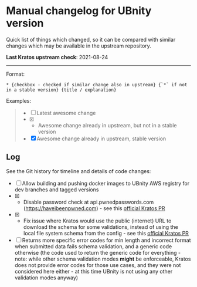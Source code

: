 # Manual changelog for UBnity version

Quick list of things which changed, so it can be compared with similar changes which may
be available in the upstream repository.

**Last Kratos upstream check**: 2021-08-24

---

Format:
```
* {checkbox - checked if similar change also in upstream} {`*` if not in a stable version} {title / explanation}
```
Examples:
> * [ ] Latest awesome change
> * [x] * Awesome change already in upstream, but not in a stable version
> * [x] Awesome change already in upstream, stable version

## Log

See the Git history for timeline and details of code changes:
* [ ] Allow building and pushing docker images to UBnity AWS registry for dev branches and tagged versions
* [x] * Disable password check at api.pwnedpasswords.com (https://haveibeenpwned.com) - see this [official Kratos PR](https://github.com/ory/kratos/pull/1445)
* [x] * Fix issue where Kratos would use the public (internet) URL to download the schema for some validations, instead of using the local file system schema from the config - see this [official Kratos PR](https://github.com/ory/kratos/pull/1449)
* [ ] Returns more specific error codes for min length and incorrect format when submitted data fails schema validation, and a generic code otherwise (the code used to return the generic code for everything - note: while other schema validation modes
**might** be enforceable, Kratos does not provide error codes for those use cases, and they were not considered here either - at this
time UBnity is not using any other validation modes anyway)
